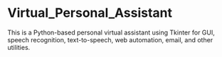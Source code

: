 # Virtual_Personal_Assistant
This is a Python-based personal virtual assistant using Tkinter for GUI, speech recognition, text-to-speech, web automation, email, and other utilities.
